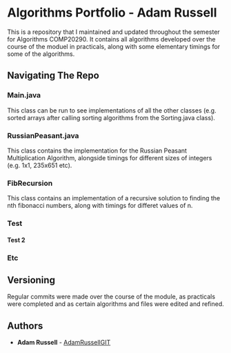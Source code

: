 # Algorithms Portfolio - Adam Russell

This is a repository that I maintained and updated throughout the semester for Algorithms COMP20290. It contains all algorithms developed over the course of the moduel in practicals, along with some elementary timings for some of the algorithms.

## Navigating The Repo

### Main.java
This class can be run to see implementations of all the other classes (e.g. sorted arrays after calling sorting algorithms from the Sorting.java class). 

### RussianPeasant.java
This class contains the implementation for the Russian Peasant Multiplication Algorithm, alongside timings for different sizes of integers (e.g. 1x1, 235x651 etc).

### FibRecursion
This class contains an implementation of a recursive solution to finding the nth fibonacci numbers, along with timings for differet values of n.

### Test

#### Test 2 
### Etc

## Versioning

Regular commits were made over the course of the module, as practicals were completed and as certain algorithms and files were edited and refined.

## Authors

* **Adam Russell** - [AdamRussellGIT](https://github.com/AdamRussellGIT)
